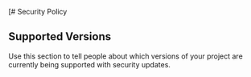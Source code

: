 [# Security Policy

## Supported Versions

Use this section to tell people about which versions of your project are
currently being supported with security updates.